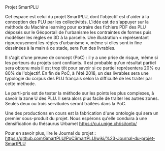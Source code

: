 
Projet SmartPLU

Cet espace est celui du projet SmartPLU, dont l'objectif est d'aider à la conception des PLU par les collectivités.
L'idée est de s'appuyer sur la méthode du Machine learning pour extraire des fichiers PDF des PLU déposés sur le Géoportail de l'urbanisme les contraintes de formes puis modéliser les règles en 3D à la parcelle. Une illustration « représentant rigoureusement les règles d’urbanisme », même si elles sont in fine dessinées à la main à ce stade, sera l'un des livrables.

Il s'agit d'une preuve de concept (PoC) : il y a une prise de risque, même si les porteurs du projets sont confiants. Il est probable qu'un résultat partiel sera obtenu mais il est trop tôt pour savoir si ce partiel représentera 20% ou 80% de l'objectif. En fin de PoC, à l'été 2018, un des livrables sera une typologie du corpus des PLU français selon la difficulté de les traiter par cette méthode. 

Le parti-pris est de tester la méthode sur les points les plus complexes, à savoir la zone U des PLU. Il sera alors plus facile de traiter les autres zones.
Seules deux ou trois servitudes seront traitées dans la PoC.

Une des productions en cours est la fabrication d'une ontologie qui sera un premier sous-produit du projet. Nous espérons qu'elle conduira à une densification du thésaurus Urbamet https://cui.unige.ch/isi/onto/ 

Pour en savoir plus, lire le Journal du projet : https://github.com/SmartPLU/PoCSmartPLU/wiki/%23-Journal-du-projet-SmartPLU
